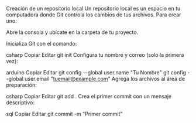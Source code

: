 Creación de un repositorio local
Un repositorio local es un espacio en tu computadora donde Git controla los cambios de tus archivos. Para crear uno:

Abre la consola y ubícate en la carpeta de tu proyecto.

Inicializa Git con el comando:

csharp
Copiar
Editar
git init
Configura tu nombre y correo (solo la primera vez):

arduino
Copiar
Editar
git config --global user.name "Tu Nombre"
git config --global user.email "tuemail@example.com"
Agrega los archivos al área de preparación:

csharp
Copiar
Editar
git add .
Crea el primer commit con un mensaje descriptivo:

sql
Copiar
Editar
git commit -m "Primer commit"
